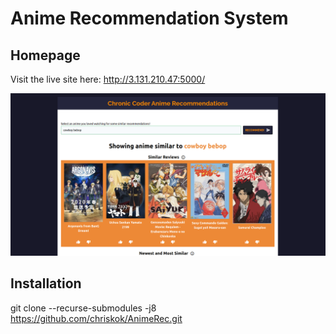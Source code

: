 # Anime Recommendation System

## Homepage

Visit the live site here: http://3.131.210.47:5000/

![Our Sprint 1 Homepage](./management/images/sprint1_homepage.png)

## Installation
git clone --recurse-submodules -j8 https://github.com/chriskok/AnimeRec.git

